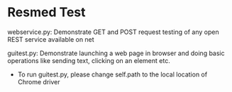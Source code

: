 # Resmed Test
webservice.py:
Demonstrate GET and POST request testing of any open REST service available on net

guitest.py:
Demonstrate launching a web page in browser and doing basic operations like sending text, clicking on an element etc.
* To run guitest.py, please change self.path to the local location of Chrome driver
